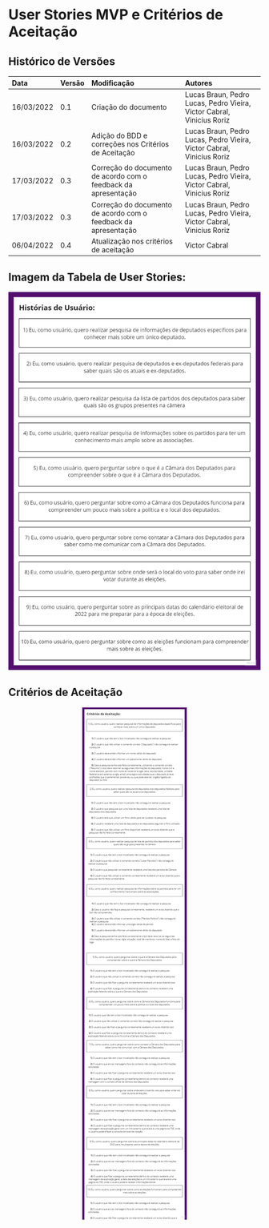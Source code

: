 # User Stories MVP e Critérios de Aceitação

## Histórico de Versões
|Data|Versão|Modificação|Autores|
|:---|:-----|:----------|:------|
|16/03/2022|0.1|Criação do documento|Lucas Braun, Pedro Lucas, Pedro Vieira, Victor Cabral, Vinicius Roriz|
|16/03/2022|0.2|Adição do BDD e correções nos Critérios de Aceitação|Lucas Braun, Pedro Lucas, Pedro Vieira, Victor Cabral, Vinicius Roriz|
|17/03/2022|0.3|Correção do documento de acordo com o feedback da apresentação|Lucas Braun, Pedro Lucas, Pedro Vieira, Victor Cabral, Vinicius Roriz|
|17/03/2022|0.3|Correção do documento de acordo com o feedback da apresentação|Lucas Braun, Pedro Lucas, Pedro Vieira, Victor Cabral, Vinicius Roriz|
|06/04/2022|0.4|Atualização nos critérios de aceitação|Victor Cabral|

## Imagem da Tabela de User Stories:

<p align="center">
  <img src="https://github.com/FGAUnB-REQ-GM/2021.2-DepBot/blob/main/docs/assets/historiasUsuario_V2.jpg?raw=true">
</p>

## Critérios de Aceitação

<p align="center">
  <img src="https://github.com/FGAUnB-REQ-GM/2021.2-DepBot/blob/main/docs/assets/criteriosAceitacao_V3.jpg?raw=true">
</p>
